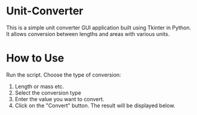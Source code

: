 # Unit-Converter
This is a simple unit converter GUI application built using Tkinter in Python. It allows conversion between lengths and areas with various units.

# How to Use

Run the script.
Choose the type of conversion:
1) Length or mass etc.
2) Select the conversion type
3) Enter the value you want to convert.
4) Click on the "Convert" button. The result will be displayed below.
